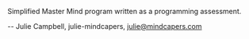Simplified Master Mind program written as a programming assessment. 

-- Julie Campbell, julie-mindcapers, julie@mindcapers.com

